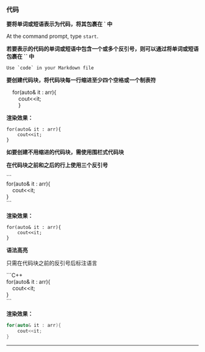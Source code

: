 ### 代码  

**要将单词或短语表示为代码，将其包裹在 \` 中**  

At the command prompt, type `start`.  

**若要表示的代码的单词或短语中包含一个或多个反引号，则可以通过将单词或短语包裹在 \`\` 中**  

``Use `code` in your Markdown file``  

**要创建代码块，将代码块每一行缩进至少四个空格或一个制表符**  
  
&nbsp;&nbsp;&nbsp;&nbsp;for(auto& it : arr){  
&nbsp;&nbsp;&nbsp;&nbsp;&nbsp;&nbsp;&nbsp;&nbsp;cout<<it;  
&nbsp;&nbsp;&nbsp;&nbsp;&nbsp;&nbsp;&nbsp;&nbsp;}  

**渲染效果：**  

    for(auto& it : arr){
        cout<<it;
    }

**如要创建不用缩进的代码块，需使用围栏式代码块**  

**在代码块之前和之后的行上使用三个反引号**  

\`\`\`   
for(auto& it : arr){  
&nbsp;&nbsp;&nbsp;&nbsp;cout<<it;  
}  
\`\`\`  

**渲染效果：**  

```
for(auto& it : arr){
    cout<<it;
}
```

**语法高亮**  

只需在代码块之前的反引号后标注语言  

\`\`\`C++     
for(auto& it : arr){  
&nbsp;&nbsp;&nbsp;&nbsp;cout<<it;  
}  
\`\`\`   

**渲染效果：**  

```C++
for(auto& it : arr){
    cout<<it;
}
```  

---
